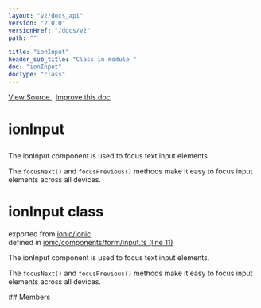 ```yaml
---
layout: "v2/docs_api"
version: "2.0.0"
versionHref: "/docs/v2"
path: ""

title: "ionInput"
header_sub_title: "Class in module "
doc: "ionInput"
docType: "class"
---
```



<div class="improve-docs">
  <a href='http://github.com/driftyco/ionic2/tree/master/ionic/components/form/input.ts#L10'>
    View Source
  </a>
  &nbsp;
  <a href='http://github.com/driftyco/ionic2/edit/master/ionic/components/form/input.ts#L10'>
    Improve this doc
  </a>
</div>




<h1 class="api-title">

  ionInput



</h1>





The ionInput component is used to focus text input elements.

The `focusNext()` and  `focusPrevious()` methods make it easy to focus input elements across all devices.

<h1 class="class export">ionInput <span class="type">class</span></h1>
<p class="module">exported from <a href='undefined'>ionic/ionic</a><br/>
defined in <a href="https://github.com/driftyco/ionic2/tree/master/ionic/components/form/input.ts#L11-L89">ionic/components/form/input.ts (line 11)</a>
</p>
<p><p>The ionInput component is used to focus text input elements.</p>
<p>The <code>focusNext()</code> and  <code>focusPrevious()</code> methods make it easy to focus input elements across all devices.</p>
</p>
## Members

